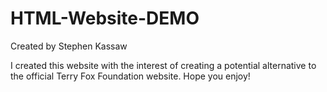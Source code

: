 # HTML-Website-DEMO

Created by Stephen Kassaw

I created this website with the interest of creating a potential alternative to the official Terry Fox Foundation website. Hope you enjoy!
